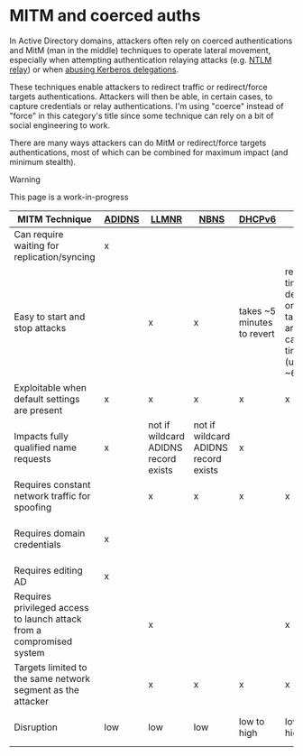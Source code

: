 # MITM and coerced auths

In Active Directory domains, attackers often rely on coerced authentications and MitM (man in the middle) techniques to operate lateral movement, especially when attempting authentication relaying attacks (e.g. [NTLM relay](../ntlm/relay.md)) or when [abusing Kerberos delegations](../kerberos/delegations/).

These techniques enable attackers to redirect traffic or redirect/force targets authentications. Attackers will then be able, in certain cases, to capture credentials or relay authentications. I'm using "coerce" instead of "force" in this category's title since some technique can rely on a bit of social engineering to work.

There are many ways attackers can do MitM or redirect/force targets authentications, most of which can be combined for maximum impact (and minimum stealth).

> [!WARNING]
> This page is a work-in-progress

| MITM Technique | [ADIDNS](adidns-spoofing.md) | [LLMNR](llmnr-nbtns-mdns-spoofing.md) | [NBNS](../../recon/nbt-ns.md) | [DHCPv6](dhcpv6-spoofing.md) | [ARP](arp-poisoning.md) | [DNS](dns-spoofing.md) | [WPAD](wpad-spoofing.md) | [PrinterBug](ms-rprn.md) | [PrivExchange](../exchange-services/privexchange.md) |
| --------------------------------------------------------------------- | -------------------------- | ------------------------------------ | ------------------------------------ | --------------------------- | ------------------------------------------------------------------ | ---------------------- | ------------------------ | ------------------------ | -------------------------------- |
| Can require waiting for replication/syncing | x | | | | | | | | |
| Easy to start and stop attacks | | x | x | takes \~5 minutes to revert | revert time depends on targets arp cache timeout (usually \~60 sec | x | x | x | x |
| Exploitable when default settings are present | x | x | x | x | x | x | x | x | up to 2019 |
| Impacts fully qualified name requests | x | not if wildcard ADIDNS record exists | not if wildcard ADIDNS record exists | x | | x | | | |
| Requires constant network traffic for spoofing | | x | x | x | x | x | x | | |
| Requires domain credentials | x | | | | | | | x | requires emails-capable account |
| Requires editing AD | x | | | | | | | | |
| Requires privileged access to launch attack from a compromised system | | x | | | x | x | | | |
| Targets limited to the same network segment as the attacker | | x | x | x | x | | | x | x |
| Disruption | low | low | low | low to high | low to high | low to high | low to high | none | none |
